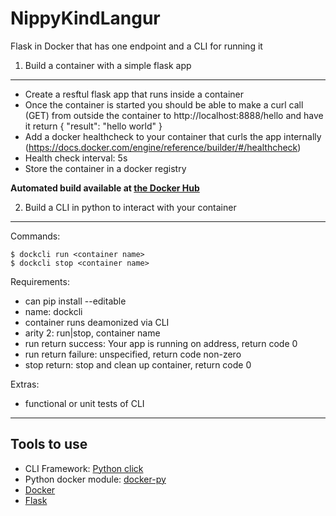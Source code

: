 NippyKindLangur
===

Flask in Docker that has one endpoint and a CLI for running it

1. Build a container with a simple flask app
---

+ Create a resftul flask app that runs inside a container
+ Once the container is started you should be able to make a curl call (GET) from outside the container to http://localhost:8888/hello and have it return { "result": "hello world" }
+ Add a docker healthcheck to your container that curls the app internally (https://docs.docker.com/engine/reference/builder/#/healthcheck)
+ Health check interval: 5s
+ Store the container in a docker registry

**Automated build available at [the Docker Hub](https://hub.docker.com/r/sudomilk/nippykindlangur/)**


2. Build a CLI in python to interact with your container
---

Commands:

```
$ dockcli run <container name>
$ dockcli stop <container name>
```

Requirements:

+ can pip install --editable
+ name: dockcli
+ container runs deamonized via CLI
+ arity 2: run|stop, container name
+ run return success: Your app is running on address, return code 0
+ run return failure: unspecified, return code non-zero
+ stop return: stop and clean up container, return code 0

Extras:

+ functional or unit tests of CLI

***

Tools to use
---

+ CLI Framework: [Python click](http://click.pocoo.org/5/)
+ Python docker module: [docker-py](https://github.com/docker/docker-py)
+ [Docker](https://www.docker.com/)
+ [Flask](http://flask.pocoo.org/)
